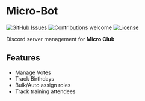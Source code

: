 # Micro-Bot

[![GitHub Issues](https://img.shields.io/github/issues/anfederico/clairvoyant.svg)](https://github.com/BennounaMehdi/Micro_Bot/issues)
![Contributions welcome](https://img.shields.io/badge/contributions-welcome-orange.svg)
[![License](https://img.shields.io/badge/license-MIT-blue.svg)](https://opensource.org/licenses/MIT)

Discord server management for **Micro Club** 

## Features
- Manage Votes
- Track Birthdays
- Bulk/Auto assign roles
- Track training attendees
